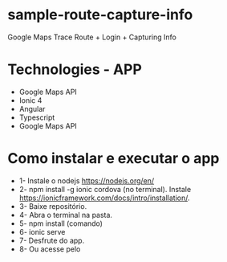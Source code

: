 # sample-route-capture-info
Google Maps Trace Route + Login + Capturing Info

# Technologies - APP
* Google Maps API
* Ionic 4
* Angular
* Typescript
* Google Maps API

# Como instalar e executar o app
* 1- Instale o nodejs https://nodejs.org/en/
* 2- npm install -g ionic cordova (no terminal). Instale https://ionicframework.com/docs/intro/installation/.
* 3- Baixe repositório.
* 4- Abra o terminal na pasta.
* 5- npm install (comando)
* 6- ionic serve
* 7- Desfrute do app.
* 8- Ou acesse pelo

